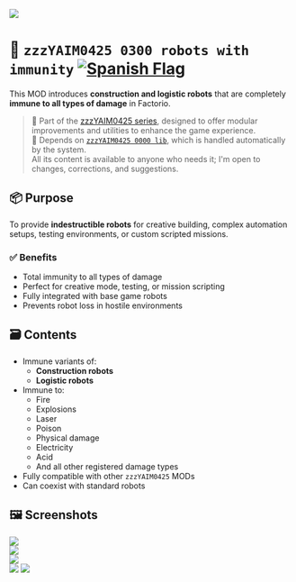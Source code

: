![](https://github.com/yaim0425/zzzYAIM0425-0300-robots-with-immunity/raw/main/thumbnail.png)

# 🤖 `zzzYAIM0425 0300 robots with immunity` [![Spanish Flag](https://flagcdn.com/20x15/es.png)](https://github.com/yaim0425/zzzYAIM0425-0300-robots-with-immunity/blob/main/Doc/README.md)

This MOD introduces **construction and logistic robots** that are completely **immune to all types of damage** in Factorio.

> 🧩 Part of the [zzzYAIM0425 series](https://github.com/yaim0425), designed to offer modular improvements and utilities to enhance the game experience.  
> 🔧 Depends on [`zzzYAIM0425 0000 lib`](https://github.com/yaim0425/zzzYAIM0425-0000-lib), which is handled automatically by the system.  
> All its content is available to anyone who needs it; I'm open to changes, corrections, and suggestions.

## 📦 Purpose

To provide **indestructible robots** for creative building, complex automation setups, testing environments, or custom scripted missions.

### ✅ Benefits

- Total immunity to all types of damage  
- Perfect for creative mode, testing, or mission scripting  
- Fully integrated with base game robots  
- Prevents robot loss in hostile environments  

## 🗃️ Contents

- Immune variants of:
  - **Construction robots**
  - **Logistic robots**
- Immune to:
  - Fire  
  - Explosions  
  - Laser  
  - Poison  
  - Physical damage  
  - Electricity  
  - Acid  
  - And all other registered damage types  
- Fully compatible with other `zzzYAIM0425` MODs  
- Can coexist with standard robots  

## 🖼️ Screenshots

![](https://github.com/yaim0425/zzzYAIM0425-0300-robots-with-immunity/raw/main/Doc/base/(1).png)  
![](https://github.com/yaim0425/zzzYAIM0425-0300-robots-with-immunity/raw/main/Doc/base/(2).png)  
![](https://github.com/yaim0425/zzzYAIM0425-0300-robots-with-immunity/raw/main/Doc/base/(3).png)  
![](https://github.com/yaim0425/zzzYAIM0425-0300-robots-with-immunity/raw/main/Doc/base/(4).png)
![](https://github.com/yaim0425/zzzYAIM0425-0300-robots-with-immunity/raw/main/Doc/base/(5).png)
